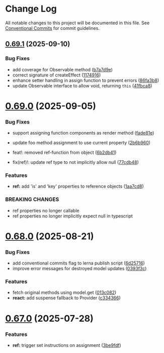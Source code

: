 # Change Log

All notable changes to this project will be documented in this file.
See [Conventional Commits](https://conventionalcommits.org) for commit guidelines.

## [0.69.1](https://github.com/gabeklein/expressive-mvc/compare/v0.69.0...v0.69.1) (2025-09-10)


### Bug Fixes

* add coverage for Observable method ([b7a7d9e](https://github.com/gabeklein/expressive-mvc/commit/b7a7d9e06731df3a628303266f42cf33f78e192d))
* correct signature of createEffect ([1174916](https://github.com/gabeklein/expressive-mvc/commit/11749166f9eb573fef07308b3f542d05ef9317bf))
* enhance setter handling in assign function to prevent errors ([86fa3b8](https://github.com/gabeklein/expressive-mvc/commit/86fa3b8677659ae0c95ee25ad46c9f8886ff5a6c))
* update Observable interface to allow void, returning `this` ([41fbca8](https://github.com/gabeklein/expressive-mvc/commit/41fbca881e323b249925a07fb7e51108e4ab29d3))





# [0.69.0](https://github.com/gabeklein/expressive-mvc/compare/v0.68.0...v0.69.0) (2025-09-05)


### Bug Fixes

* support assigning function components as render method ([fade81e](https://github.com/gabeklein/expressive-mvc/commit/fade81eba5a049cc1aa30366823516142bc449dc))
* update foo method assignment to use current property ([2b6b960](https://github.com/gabeklein/expressive-mvc/commit/2b6b9606709181b374f8ad79db39a00a624de356))


* feat!: removed ref-function from object ([6b2db41](https://github.com/gabeklein/expressive-mvc/commit/6b2db41b7047304821ff39dcd186017da1207b13))
* fix(ref)!: update ref type to not implicitly allow null ([77cdb48](https://github.com/gabeklein/expressive-mvc/commit/77cdb48746eea281162df8d740fcb4633bb6cc12))


### Features

* **ref:** add 'is' and 'key' properties to reference objects ([1aa7cd8](https://github.com/gabeklein/expressive-mvc/commit/1aa7cd8cf4f62bc6507ef1afa3e47e99832e3cd1))


### BREAKING CHANGES

* ref properties no longer callable
* ref properties no longer implicitly expect null in typescript





# [0.68.0](https://github.com/gabeklein/expressive-mvc/compare/v0.67.0...v0.68.0) (2025-08-21)


### Bug Fixes

* add conventional commits flag to lerna publish script ([6d25716](https://github.com/gabeklein/expressive-mvc/commit/6d257165050b28c6b00be5a3ddd1f8734722b21a))
* improve error messages for destroyed model updates ([0393f3c](https://github.com/gabeklein/expressive-mvc/commit/0393f3ca8ee73a41c35a9789a2eee12bef376eca))


### Features

* fetch original methods using model.get ([013c082](https://github.com/gabeklein/expressive-mvc/commit/013c08293a4d0d9e3845950b16e4024ddcfbb7a1))
* **react:** add suspense fallback to Provider ([c334366](https://github.com/gabeklein/expressive-mvc/commit/c33436628c0bcdcec1c4b161feca225c8c248dd0))





# [0.67.0](https://github.com/gabeklein/expressive-mvc/compare/v0.66.2...v0.67.0) (2025-07-28)


### Features

* **ref:** trigger set instructions on assignment ([3be9fdf](https://github.com/gabeklein/expressive-mvc/commit/3be9fdf870f36e69717f2034141ac1ad5c09e772))
